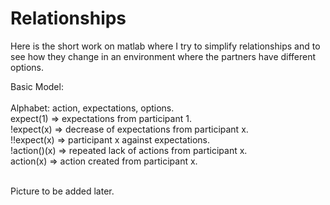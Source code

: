 # Relationships
Here is the short work on matlab where I try to simplify relationships and to see how they change in an environment where the partners have different options. 

Basic Model: <br />
 <br />
  Alphabet: action, expectations, options. <br />
  expect(1) => expectations from participant 1.  <br />
  !expect(x) => decrease of expectations from participant x.  <br />
  !!expect(x) => participant x against expectations. <br />
  !action()(x) => repeated lack of actions from participant x.  <br />
  action(x) => action created from participant x.  <br />
 <br />

Picture to be added later. 
